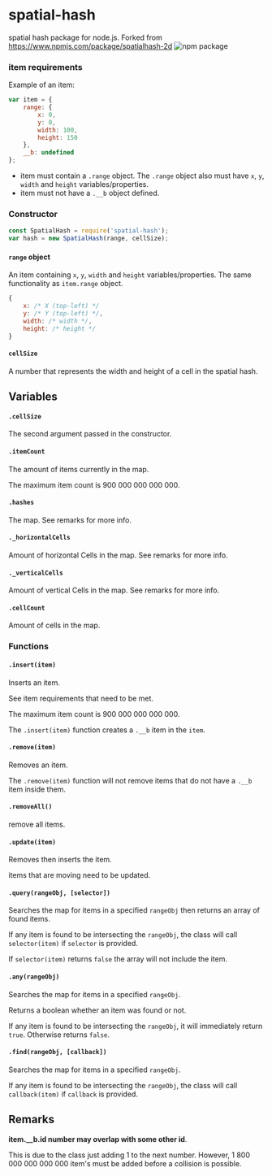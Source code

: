 # spatial-hash
spatial hash package for node.js. Forked from https://www.npmjs.com/package/spatialhash-2d
![npm package](https://nodei.co/npm/spatial-hash.png?downloads=true&downloadRank=true&stars=true)

### item requirements
Example of an item:

```js
var item = {
    range: {
        x: 0,
        y: 0,
        width: 100,
        height: 150
    },
    __b: undefined
};
```

- item must contain a `.range` object. The `.range` object also must have `x`, `y`, `width` and `height` variables/properties.
- item must not have a `.__b` object defined.

### Constructor

```js
const SpatialHash = require('spatial-hash');
var hash = new SpatialHash(range, cellSize);
```

#### `range` object

An item containing `x`, `y`, `width` and `height` variables/properties. The same functionality as `item.range` object.
```js
{
    x: /* X (top-left) */
    y: /* Y (top-left) */,
    width: /* width */,
    height: /* height */
}
```

#### `cellSize`

A number that represents the width and height of a cell in the spatial hash.

## Variables

#### `.cellSize`

The second argument passed in the constructor. 

#### `.itemCount`

The amount of items currently in the map.

The maximum item count is 900 000 000 000 000.

#### `.hashes`

The map. See remarks for more info.

#### `._horizontalCells`

Amount of horizontal Cells in the map. See remarks for more info.

#### `._verticalCells`

Amount of vertical Cells in the map. See remarks for more info.

#### `.cellCount`

Amount of cells in the map. 

### Functions

#### `.insert(item)`

Inserts an item.

See item requirements that need to be met. 

The maximum item count is 900 000 000 000 000.

The `.insert(item)` function creates a `.__b` item in the `item`.

#### `.remove(item)`

Removes an item.

The `.remove(item)` function will not remove items that do not have a `.__b` item inside them.


#### `.removeAll()`

remove all items.

#### `.update(item)`

Removes then inserts the item.

items that are moving need to be updated.

#### `.query(rangeObj, [selector])`

Searches the map for items in a specified `rangeObj` then returns an array of found items.

If any item is found to be intersecting the `rangeObj`, the class will call `selector(item)` if `selector` is provided.

If `selector(item)` returns `false` the array will not include the item.

#### `.any(rangeObj)`

Searches the map for items in a specified `rangeObj`.

Returns a boolean whether an item was found or not.

If any item is found to be intersecting the `rangeObj`, it will immediately return `true`. Otherwise returns `false`.

#### `.find(rangeObj, [callback])`

Searches the map for items in a specified `rangeObj`.

If any item is found to be intersecting the `rangeObj`, the class will call `callback(item)` if `callback` is provided.



## Remarks


**item.__b.id number may overlap with some other id**.

This is due to the class just adding 1 to the next number. However, 1 800 000 000 000 000 item's must be added before a collision is possible.
